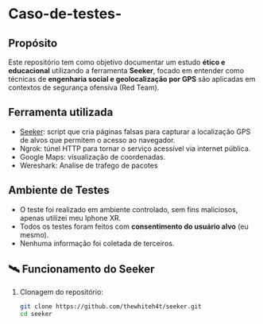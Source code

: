 # Caso-de-testes-

## Propósito
Este repositório tem como objetivo documentar um estudo **ético e educacional** utilizando a ferramenta **Seeker**, focado em entender como técnicas de **engenharia social e geolocalização por GPS** são aplicadas em contextos de segurança ofensiva (Red Team).

##  Ferramenta utilizada
- [Seeker](https://github.com/thewhiteh4t/seeker): script que cria páginas falsas para capturar a localização GPS de alvos que permitem o acesso ao navegador.
- Ngrok: túnel HTTP para tornar o serviço acessível via internet pública.
- Google Maps: visualização de coordenadas.
- Wereshark: Analise de trafego de pacotes

##  Ambiente de Testes
- O teste foi realizado em ambiente controlado, sem fins maliciosos, apenas utilizei meu Iphone XR.
- Todos os testes foram feitos com **consentimento do usuário alvo** (eu mesmo).
- Nenhuma informação foi coletada de terceiros.

## 🛰 Funcionamento do Seeker
1. Clonagem do repositório:
   ```bash
   git clone https://github.com/thewhiteh4t/seeker.git
   cd seeker

